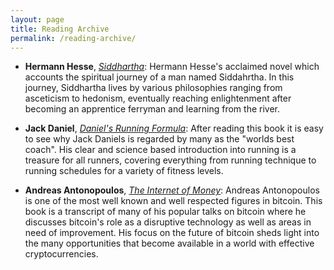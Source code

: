 ```yaml
---
layout: page
title: Reading Archive
permalink: /reading-archive/
---
```

* __Hermann Hesse__, [_Siddhartha_](https://amzn.to/2NgMxRp): Hermann Hesse's acclaimed novel which accounts the spiritual journey of a man named Siddahrtha. In this journey, Siddhartha lives by various philosophies ranging from asceticism to hedonism, eventually reaching enlightenment after becoming an apprentice ferryman and learning from the river.

* __Jack Daniel__, [_Daniel's Running Formula_](https://amzn.to/2NMqByC): After reading this book it is easy to see why Jack Daniels is regarded by many as the "worlds best coach". His clear and science based introduction into running is a treasure for all runners, covering everything from running technique to running schedules for a variety of fitness levels.

* __Andreas Antonopoulos__, [_The Internet of Money_](https://amzn.to/2LgHKyG): Andreas Antonopoulos is one of the most well known and well respected figures in bitcoin. This book is a transcript of many of his popular talks on bitcoin where he discusses bitcoin's role as a disruptive technology as well as  areas in need of improvement. His focus on the future of bitcoin sheds light into the many opportunities that become available in a world with effective cryptocurrencies.


<!---
* [**Deep Learning**](https://www.amazon.com/Deep-Learning-Adaptive-Computation-Machine/dp/0262035618)

* [**The Sovereign Individual: Mastering the Transition to the Information Age**](https://www.amazon.com/Sovereign-Individual-Mastering-Transition-Information/dp/0684832720)

* [**Bitcoin and Cryptocurrency Technologies: A Comprehensive Introduction**](https://www.amazon.com/Bitcoin-Cryptocurrency-Technologies-Comprehensive-Introduction/dp/0691171696)
-->
